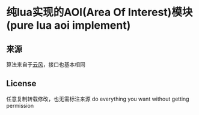 纯lua实现的AOI(Area Of Interest)模块(pure lua aoi implement)
======================
## 来源
算法来自于[云风](http://blog.codingnow.com/2012/03/dev_note_13.html)，接口也基本相同

## License
任意复制转载修改，也无需标注来源
do everything you want without getting permission